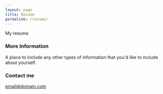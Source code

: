 ```yaml
---
layout: page
title: Resume
permalink: /resume/
---
```


My resume

### More Information

A place to include any other types of information that you'd like to include about yourself. 

### Contact me

[email@domain.com](mailto:email@domain.com)
